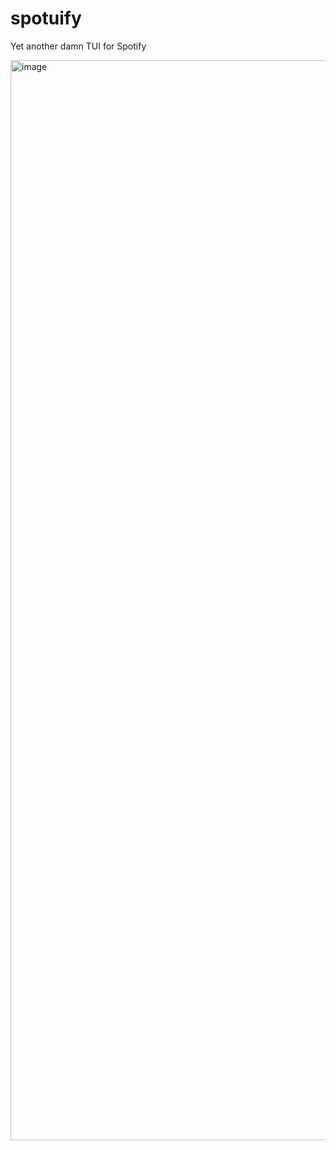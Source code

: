 # spotuify
Yet another damn TUI for Spotify

<img width="1728" alt="image" src="https://user-images.githubusercontent.com/13922607/209198011-e2d9a5fb-d487-4dd9-a944-e986469fc452.png">
